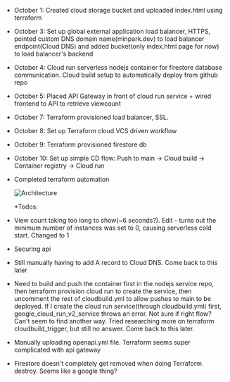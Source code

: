 -  October 1: Created cloud storage bucket and uploaded index.html using terraform
-  October 3: Set up global external application load balancer, HTTPS, pointed custom DNS domain name(minpark.dev) to load balancer endpoint(Cloud DNS) and added bucket(only index.html page for now) to load balancer's backend
-  October 4: Cloud run serverless nodejs container for firestore database communication. Cloud build setup to automatically deploy from github repo
-  October 5: Placed API Gateway in front of cloud run service + wired frontend to API to retrieve viewcount
-  October 7: Terraform provisioned load balancer, SSL.
-  October 8: Set up Terraform cloud VCS driven workflow
-  October 9: Terraform provisioned firestore db
-  October 10: Set up simple CD flow: Push to main -> Cloud build -> Container registry -> Cloud run
-  Completed terraform automation

   ![Architecture](https://github.com/jmpark95/Cloud-project/assets/118156038/e1e0ec86-acd9-41db-8dfa-5e049ffb7db4)

   \*Todos:

-  View count taking too long to show(~6 seconds?). Edit - turns out the minimum number of instances was set to 0, causing serverless cold start. Changed to 1

-  Securing api

-  Still manually having to add A record to Cloud DNS. Come back to this later

-  Need to build and push the container first in the nodejs service repo, then terraform provision cloud run to create the service, then uncomment the rest of cloudbuild.yml to allow pushes to main to be deployed. If I create the cloud run service(through cloudbuild.yml) first, google_cloud_run_v2_service throws an error. Not sure if right flow? Can't seem to find another way. Tried researching more on terraform cloudbuild_trigger, but still no answer. Come back to this later.

-  Manually uploading openapi.yml file. Terraform seems super complicated with api gateway

-  Firestore doesn't completely get removed when doing Terraform destroy. Seems like a google thing?
